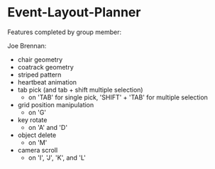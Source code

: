 # Event-Layout-Planner

Features completed by group member:

Joe Brennan: 
- chair geometry
- coatrack geometry
- striped pattern
- heartbeat animation
- tab pick (and tab + shift multiple selection) 
	- on 'TAB' for single pick, 'SHIFT' + 'TAB' for multiple selection
- grid position manipulation
	- on 'G'
- key rotate
	- on 'A' and 'D'
- object delete
	- on 'M'
- camera scroll
	- on 'I', 'J', 'K', and 'L'
